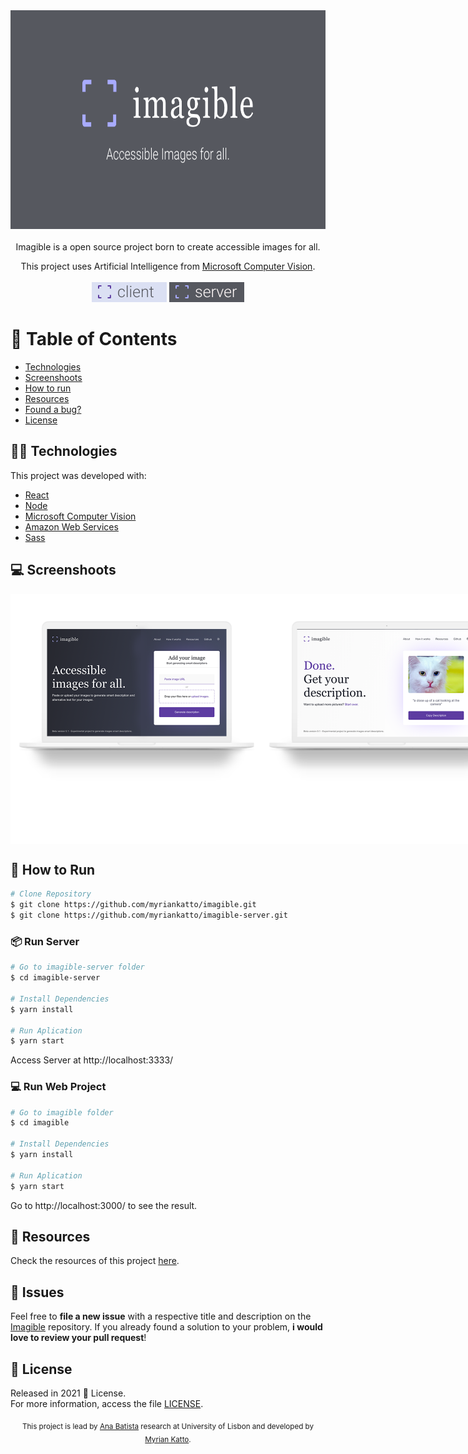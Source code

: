 <!-- VARS -->
[client-badge]: https://github.com/myriankatto/imagible/blob/master/src/assets/client.png?raw=true
[server-badge]: https://github.com/myriankatto/imagible/blob/master/src/assets/server.png?raw=true

<!-- VARS -->
<div align="center">
    <img alt="Imagible" title="Imagible" src="https://github.com/myriankatto/imagible/blob/master/src/assets/header.png?raw=true" height='350' /></br></br>
    Imagible is a open source project born to create accessible images for all. </br>

This project uses Artificial Intelligence from [Microsoft Computer Vision](https://azure.microsoft.com/en-us/services/cognitive-services/computer-vision/).</br></br>
[![Client][client-badge]](https://github.com/myriankatto/imagible)
[![Server][server-badge]](https://github.com/myriankatto/imagible-server)

</div>

# :pushpin:  Table of Contents

* [Technologies](#technologies)
* [Screenshoots](#screenshoots)
* [How to run](#how-to-run)
* [Resources](#resources)
* [Found a bug?](#bugs)
* [License](#license)

## 👩‍💻 Technologies <a name="technologies"></a>

This project was developed with:

- [React](https://reactjs.org/)
- [Node](https://nodejs.org/)
- [Microsoft Computer Vision](https://azure.microsoft.com/en-us/services/cognitive-services/computer-vision/)
- [Amazon Web Services](https://aws.amazon.com/)
- [Sass](https://sass-lang.com/)

## :computer: Screenshoots <a name="screenshoots"></a>

<div style="display: flex; flex-direction: 'row'; align-items: 'center';">
   <img src="https://github.com/myriankatto/imagible/blob/master/src/assets/imagible1.png?raw=true" width="400px">
   <img src="https://github.com/myriankatto/imagible/blob/master/src/assets/imagible2.png?raw=true" width="400px">

</div>

## :construction_worker: How to Run <a name="how-to-run"></a>

```bash
# Clone Repository
$ git clone https://github.com/myriankatto/imagible.git
$ git clone https://github.com/myriankatto/imagible-server.git
```
### 📦 Run Server

```bash
# Go to imagible-server folder
$ cd imagible-server

# Install Dependencies
$ yarn install

# Run Aplication
$ yarn start
```
Access Server at http://localhost:3333/

### 💻 Run Web Project

```bash
# Go to imagible folder
$ cd imagible

# Install Dependencies
$ yarn install

# Run Aplication
$ yarn start
```
Go to http://localhost:3000/ to see the result.

## :book: Resources <a name="resources"></a>
Check the resources of this project [here](https://www.imagible.app/resources). 

## :bug: Issues <a name="bugs"></a>
Feel free to **file a new issue** with a respective title and description on the [Imagible](https://github.com/myriankatto/imagible/issues) repository. If you already found a solution to your problem, **i would love to review your pull request**!

## :closed_book: License  <a name="license"></a>

Released in 2021 :closed_book: License. <br> For more information, access the file [LICENSE](https://github.com/myriankatto/imagible/blob/master/LICENSE).

<div align="center">
<sub>This project is lead by  <a href="https://anabatista.eu">Ana Batista</a> research at University of Lisbon and developed by  <a href="https://github.com/myriankatto">Myrian Katto</a>.
  </sub>
  </div>

